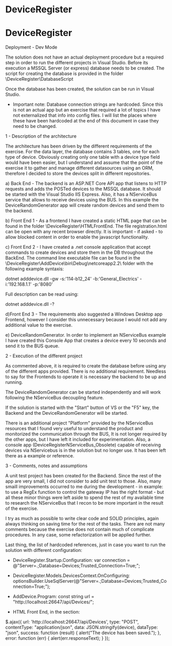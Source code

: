 # DeviceRegister

# DeviceRegister

Deployment - Dev Mode

The solution does not have an actual deployment procedure but a required step in order to run the different projects in Visual Studio.
Before its execution a MSSQL Server (or express) database needs to be created. The script for creating the database is provided in the folder
\DeviceRegister\DatabaseScript

Once the database has been created, the solution can be run in Visual Studio.

* Important note: Database connection strings are hardcoded. Since this is not an actual app but an exercise that required a lot of topics
I have not externalized that info into config files. I will list the places where these have been hardcoded at the end of this document in case they need to be changed.


1 - Description of the architecture

The architecture has been driven by the different requirements of the exercise. For the data layer, the database contains 3 tables, one for each type of device. Obviously
creating only one table with a device type field would have been easier, but I understand and assume that the point of the exercise it to gather and manage different
datasources using an ORM, therefore I decided to store the devices split in different repositories.

a) Back End - The backend is an ASP.NET Core API app that listens to HTTP requests and adds the POSTed devices to the MSSQL database. It should be started with the Visual
Studio IIS Express. Also, it has a NServiceBus service that allows to receive devices using the BUS. In this example the DeviceRandomGenerator app will create random devices
and send them to the backend.

b) Front End 1 - As a frontend I have created a static HTML page that can be found in the folder \DeviceRegister\HTMLFrontEnd. The file registration.html can be open with
any recent browser directly. It is important - if asked - to allow blocked content in order to enable the javascript functionality.

c) Front End 2 - I have created a .net console application that accept commands to create devices and store them in the DB throughout the BackEnd. The command line
executable file can be found in the \DeviceRegister\AddDevice\bin\Debug\netcoreapp2.2\ folder with the following example syntaxis:

dotnet adddevice.dll -gw -s:'114-b12_24' -b:'General_Electrics' -i:'192.168.1.1' -p:'8080'

Full description can be read using:

dotnet adddevice.dll -?

d)Front End 3 - The requirements also suggested a Windows Desktop app Frontend, however I consider this unnecessary because I would not add any additional value to the exercise.

e) DeviceRandomGenerator. In order to implement an NServiceBus example I have created this Console App that creates a device every 10 seconds and send it to the BUS queue.


2 - Execution of the different project

As commented above, it is required to create the database before using any of the different apps provided. There is no additional requirement. Needless to say for the Frontends
to operate it is necessary the backend to be up and running.

The DeviceRandomGenerator can be started independently and will work following the NServiceBus decoupling feature.

If the solution is started with the "Start" button of VS or the "F5" key, the Backend and the DeviceRandomGenerator will be started.

There is an additional project "Platform" provided by the NServiceBus resources that I found very useful to understand the product and monitorized the communication through
the BUS, It is not longer required by the other apps, but I have left it included for experimentation. Also, a console app (DeviceRegisterNServiceBus_Obsolete) capable of
receiving devices via NServicebus is in the solution but no longer use. It has been left there as a example or reference.


3 - Comments, notes and assumptions

A unit test project has been created for the Backend. Since the rest of the app are very small, I did not consider to add unit test to those. Also, many smaill improvements
occurred to me during the development - in example: to use a RegEx function to control the gateway IP has the right format - but all these minor things were left aside to
spend the rest of my available time to research the NServiceBus that I recon to be more important in the result of the exercise.

I try as much as possible to write clear code and SOLID principles, again always thinking on saving time for the rest of the tasks. There are not many comments because
the exercise does not contain much of complicate procedures. In any case, some refactorization will be applied further.


Last thing, the list of hardcoded references, just in case you want to run the solution with different configuration:

- DeviceRegister.Startup.Configuration: var connection = @"Server=.;Database=Devices;Trusted_Connection=True;";

- DeviceRegister.Models.DevicesContext.OnConfiguring: optionsBuilder.UseSqlServer(@"Server=.;Database=Devices;Trusted_Connection=True;");

- AddDevice.Program: const string url = "http://localhost:26647/api/Devices/";

- HTML Front End, in the section:

$.ajax({
	url: 'http://localhost:26647/api/Devices',
        type: "POST",
        contentType: "application/json",
        data: JSON.stringify(device),
        dataType: "json",
        success: function (result) {
        alert("The device has been saved.");
        },
        error: function (err) {
        	alert(err.responseText);
        }
});
